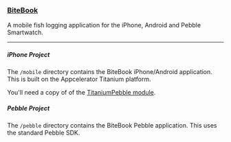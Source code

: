 ### [BiteBook](http://www.bitebook.net)

A mobile fish logging application for the iPhone, Android and Pebble Smartwatch.

---

##### iPhone Project

The `/mobile` directory contains the BiteBook iPhone/Android application. This is built on the Appcelerator Titanium platform.

You'll need a copy of of the [TitaniumPebble module](https://github.com/mcongrove/TitaniumPebble).

##### Pebble Project

The `/pebble` directory contains the BiteBook Pebble application. This uses the standard Pebble SDK.